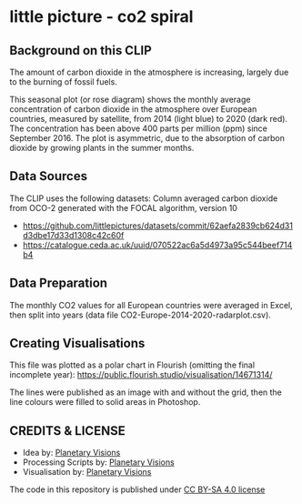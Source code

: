 # little picture - co2 spiral

## Background on this CLIP
The amount of carbon dioxide in the atmosphere is increasing, largely due to the burning of fossil fuels. 

This seasonal plot (or rose diagram) shows the monthly average concentration of carbon dioxide in the atmosphere over European countries, measured by satellite, from 2014 (light blue) to 2020 (dark red). The concentration has been above 400 parts per million (ppm) since September 2016. The plot is asymmetric, due to the absorption of carbon dioxide by growing plants in the summer months.

## Data Sources
The CLIP uses the following datasets:
Column averaged carbon dioxide from OCO-2 generated with the FOCAL algorithm, version 10
- https://github.com/littlepictures/datasets/commit/62aefa2839cb624d31d3dbe17d33d1308c42c60f
- https://catalogue.ceda.ac.uk/uuid/070522ac6a5d4973a95c544beef714b4

## Data Preparation
The monthly CO2 values for all European countries were averaged in Excel, then split into years (data file CO2-Europe-2014-2020-radarplot.csv). 

## Creating Visualisations
This file was plotted as a polar chart in Flourish (omitting the final incomplete year):
https://public.flourish.studio/visualisation/14671314/

The lines were published as an image with and without the grid, then the line colours were filled to solid areas in Photoshop.

## CREDITS & LICENSE
- Idea by: [Planetary Visions](http://www.planetaryvisions.com/index.php)
- Processing Scripts by: [Planetary Visions](http://www.planetaryvisions.com/index.php)
- Visualisation by: [Planetary Visions](http://www.planetaryvisions.com/index.php)

The code in this repository is published under [CC BY-SA 4.0 license](https://creativecommons.org/licenses/by-sa/4.0/)
